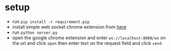 # setup
- run `pip install -r requirement.pip`
- install simple web socket chrome extension from [here](https://chrome.google.com/webstore/detail/simple-websocket-client/pfdhoblngboilpfeibdedpjgfnlcodoo?hl=en)
- run `python server.py`
- open the google chrome extension and enter `ws://localhost:8080/ws` on the url and click `open` then enter text on the request field and click `send`
